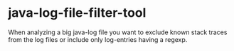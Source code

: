 # java-log-file-filter-tool
When analyzing a big java-log file you want to exclude known stack traces from the log files or include only log-entries having a regexp.
